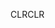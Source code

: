 <span data-ttu-id="af6b3-101">CLR</span><span class="sxs-lookup"><span data-stu-id="af6b3-101">CLR</span></span>